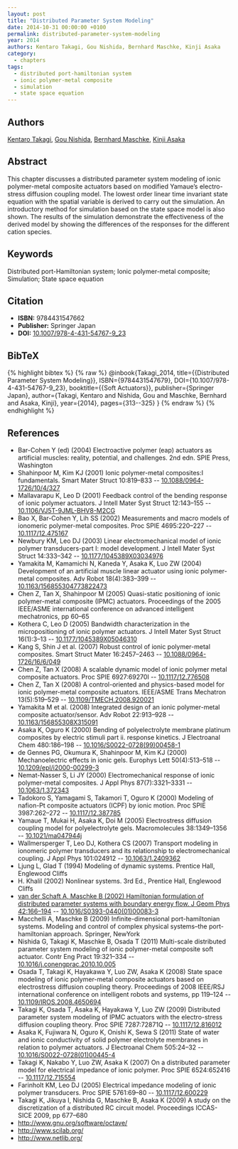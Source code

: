 ```yaml
---
layout: post
title: "Distributed Parameter System Modeling"
date: 2014-10-31 00:00:00 +0100
permalink: distributed-parameter-system-modeling
year: 2014
authors: Kentaro Takagi, Gou Nishida, Bernhard Maschke, Kinji Asaka
category:
  - chapters
tags:
  - distributed port-hamiltonian system
  - ionic polymer-metal composite
  - simulation
  - state space equation
---
```

 
## Authors
[Kentaro Takagi](authors/kentaro_takagi), [Gou Nishida](authors/gou_nishida), [Bernhard Maschke](authors/bernhard_maschke), [Kinji Asaka](authors/kinji_asaka)
 
## Abstract
This chapter discusses a distributed parameter system modeling of ionic polymer-metal composite actuators based on modified Yamaue’s electro-stress diffusion coupling model. The lowest order linear time invariant state equation with the spatial variable is derived to carry out the simulation. An introductory method for simulation based on the state space model is also shown. The results of the simulation demonstrate the effectiveness of the derived model by showing the differences of the responses for the different cation species.
 
## Keywords
Distributed port-Hamiltonian system; Ionic polymer-metal composite; Simulation; State space equation
 
## Citation
- **ISBN:** 9784431547662
- **Publisher:** Springer Japan
- **DOI:** [10.1007/978-4-431-54767-9_23](https://doi.org/10.1007/978-4-431-54767-9_23)
 
## BibTeX
{% highlight bibtex %}
{% raw %}
@inbook{Takagi_2014,
  title={{Distributed Parameter System Modeling}},
  ISBN={9784431547679},
  DOI={10.1007/978-4-431-54767-9_23},
  booktitle={{Soft Actuators}},
  publisher={Springer Japan},
  author={Takagi, Kentaro and Nishida, Gou and Maschke, Bernhard and Asaka, Kinji},
  year={2014},
  pages={313--325}
}
{% endraw %}
{% endhighlight %}
 
## References
- Bar-Cohen Y (ed) (2004) Electroactive polymer (eap) actuators as artificial muscles: reality, potential, and challenges. 2nd edn. SPIE Press, Washington
- Shahinpoor M, Kim KJ (2001) Ionic polymer-metal composites:I fundamentals. Smart Mater Struct 10:819–833 -- [10.1088/0964-1726/10/4/327](https://doi.org/10.1088/0964-1726/10/4/327)
- Mallavarapu K, Leo D (2001) Feedback control of the bending response of ionic polymer actuators. J Intell Mater Syst Struct 12:143–155 -- [10.1106/VJ5T-9JML-BHV8-M2CG](https://doi.org/10.1106/VJ5T-9JML-BHV8-M2CG)
- Bao X, Bar-Cohen Y, Lih SS (2002) Measurements and macro models of ionomeric polymer-metal composites. Proc SPIE 4695:220–227 -- [10.1117/12.475167](https://doi.org/10.1117/12.475167)
- Newbury KM, Leo DJ (2003) Linear electromechanical model of ionic polymer transducers-part I: model development. J Intell Mater Syst Struct 14:333–342 -- [10.1177/1045389X03034976](https://doi.org/10.1177/1045389X03034976)
- Yamakita M, Kamamichi N, Kaneda Y, Asaka K, Luo ZW (2004) Development of an artificial muscle linear actuator using ionic polymer-metal composites. Adv Robot 18(4):383–399 -- [10.1163/156855304773822473](https://doi.org/10.1163/156855304773822473)
- Chen Z, Tan X, Shahinpoor M (2005) Quasi-static positioning of ionic polymer-metal composite (IPMC) actuators. Proceedings of the 2005 IEEE/ASME international conference on advanced intelligent mechatronics, pp 60–65
- Kothera C, Leo D (2005) Bandwidth characterization in the micropositioning of ionic polymer actuators. J Intell Mater Syst Struct 16(1):3–13 -- [10.1177/1045389X05046310](https://doi.org/10.1177/1045389X05046310)
- Kang S, Shin J et al. (2007) Robust control of ionic polymer-metal composites. Smart Struct Mater 16:2457–2463 -- [10.1088/0964-1726/16/6/049](https://doi.org/10.1088/0964-1726/16/6/049)
- Chen Z, Tan X (2008) A scalable dynamic model of ionic polymer metal composite actuators. Proc SPIE 6927:69270I -- [10.1117/12.776508](https://doi.org/10.1117/12.776508)
- Chen Z, Tan X (2008) A control-oriented and physics-based model for ionic polymer-metal composite actuators. IEEE/ASME Trans Mechatron 13(5):519–529 -- [10.1109/TMECH.2008.920021](https://doi.org/10.1109/TMECH.2008.920021)
- Yamakita M et al. (2008) Integrated design of an ionic polymer-metal composite actuator/sensor. Adv Robot 22:913–928 -- [10.1163/156855308X315091](https://doi.org/10.1163/156855308X315091)
- Asaka K, Oguro K (2000) Bending of polyelectrolyte membrane platinum composites by electric stimuli part ii. response kinetics. J Electroanal Chem 480:186–198 -- [10.1016/S0022-0728(99)00458-1](https://doi.org/10.1016/S0022-0728(99)00458-1)
- de Gennes PG, Okumura K, Shahinpoor M, Kim KJ (2000) Mechanoelectric effects in ionic gels. Europhys Lett 50(4):513–518 -- [10.1209/epl/i2000-00299-3](https://doi.org/10.1209/epl/i2000-00299-3)
- Nemat-Nasser S, Li JY (2000) Electromechanical response of ionic polymer-metal composites. J Appl Phys 87(7):3321–3331 -- [10.1063/1.372343](https://doi.org/10.1063/1.372343)
- Tadokoro S, Yamagami S, Takamori T, Oguro K (2000) Modeling of nafion-Pt composite actuators (ICPF) by ionic motion. Proc SPIE 3987:262–272 -- [10.1117/12.387785](https://doi.org/10.1117/12.387785)
- Yamaue T, Mukai H, Asaka K, Doi M (2005) Electrostress diffusion coupling model for polyelectrolyte gels. Macromolecules 38:1349–1356 -- [10.1021/ma047944j](https://doi.org/10.1021/ma047944j)
- Wallmersperger T, Leo DJ, Kothera CS (2007) Transport modeling in ionomeric polymer transducers and its relationship to electromechanical coupling. J Appl Phys 101:024912 -- [10.1063/1.2409362](https://doi.org/10.1063/1.2409362)
- Ljung L, Glad T (1994) Modeling of dynamic systems. Prentice Hall, Englewood Cliffs
- H. Khalil (2002) Nonlinear systems. 3rd Ed., Prentice Hall, Englewood Cliffs
- [van der Schaft A, Maschke B (2002) Hamiltonian formulation of distributed parameter systems with boundary energy flow. J Geom Phys 42:166–194](hamiltonian-formulation-of-distributed-parameter-systems-with-boundary-energy-flow) -- [10.1016/S0393-0440(01)00083-3](https://doi.org/10.1016/S0393-0440(01)00083-3)
- Macchelli A, Maschke B (2009) Infinite-dimensional port-hamiltonian systems. Modeling and control of complex physical systems–the port-hamiltonian approach. Springer, NewYork
- Nishida G, Takagi K, Maschke B, Osada T (2011) Multi-scale distributed parameter system modeling of ionic polymer-metal composite soft actuator. Contr Eng Pract 19:321–334 -- [10.1016/j.conengprac.2010.10.005](https://doi.org/10.1016/j.conengprac.2010.10.005)
- Osada T, Takagi K, Hayakawa Y, Luo ZW, Asaka K (2008) State space modeling of ionic polymer-metal composite actuators based on electrostress diffusion coupling theory. Proceedings of 2008 IEEE/RSJ international conference on intelligent robots and systems, pp 119–124 -- [10.1109/IROS.2008.4650694](https://doi.org/10.1109/IROS.2008.4650694)
- Takagi K, Osada T, Asaka K, Hayakawa Y, Luo ZW (2009) Distributed parameter system modeling of IPMC actuators with the electro-stress diffusion coupling theory. Proc SPIE 7287:72871Q -- [10.1117/12.816012](https://doi.org/10.1117/12.816012)
- Asaka K, Fujiwara N, Oguro K, Onishi K, Sewa S (2011) State of water and ionic conductivity of solid polymer electrolyte membranes in relation to polymer actuators. J Electroanal Chem 505:24–32 -- [10.1016/S0022-0728(01)00445-4](https://doi.org/10.1016/S0022-0728(01)00445-4)
- Takagi K, Nakabo Y, Luo ZW, Asaka K (2007) On a distributed parameter model for electrical impedance of ionic polymer. Proc SPIE 6524:652416 -- [10.1117/12.715554](https://doi.org/10.1117/12.715554)
- Farinholt KM, Leo DJ (2005) Electrical impedance modeling of ionic polymer transducers. Proc SPIE 5761:69–80 -- [10.1117/12.600229](https://doi.org/10.1117/12.600229)
- Takagi K, Jikuya I, Nishida G, Maschke B, Asaka K (2009) A study on the discretization of a distributed RC circuit model. Proceedings ICCAS-SICE 2009, pp 677–680
- http://www.gnu.org/software/octave/
- http://www.scilab.org/
- http://www.netlib.org/

